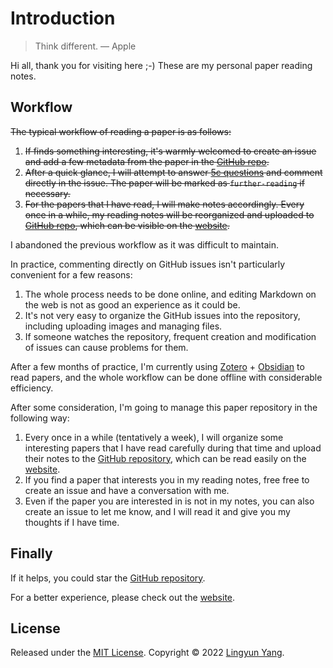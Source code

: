 # Introduction

> Think different. — Apple

Hi all, thank you for visiting here ;-) These are my personal paper reading notes.

## Workflow

~~The typical workflow of reading a paper is as follows:~~

1. ~~If finds something interesting, it's warmly welcomed to create an issue and add a few metadata from the paper in the [GitHub repo](https://github.com/mental2008/awesome-papers).~~
2. ~~After a quick glance, I will attempt to answer [5c questions](https://paper.yanglingyun.me/research-skills/how-to-read-a-paper#the-first-pass) and comment directly in the issue. The paper will be marked as `further-reading` if necessary.~~
3. ~~For the papers that I have read, I will make notes accordingly. Every once in a while, my reading notes will be reorganized and uploaded to [GitHub repo](https://github.com/mental2008/awesome-papers), which can be visible on the [website](https://paper.yanglingyun.me).~~

I abandoned the previous workflow as it was difficult to maintain.

In practice, commenting directly on GitHub issues isn't particularly convenient for a few reasons:

1. The whole process needs to be done online, and editing Markdown on the web is not as good an experience as it could be.
2. It's not very easy to organize the GitHub issues into the repository, including uploading images and managing files.
3. If someone watches the repository, frequent creation and modification of issues can cause problems for them.

After a few months of practice, I'm currently using [Zotero](https://www.zotero.org/) + [Obsidian](https://obsidian.md/) to read papers, and the whole workflow can be done offline with considerable efficiency.

After some consideration, I'm going to manage this paper repository in the following way:

1. Every once in a while (tentatively a week), I will organize some interesting papers that I have read carefully during that time and upload their notes to the [GitHub repository](https://github.com/mental2008/awesome-papers), which can be read easily on the [website](https://paper.yanglingyun.me/).
2. If you find a paper that interests you in my reading notes, free free to create an issue and have a conversation with me.
3. Even if the paper you are interested in is not in my notes, you can also create an issue to let me know, and I will read it and give you my thoughts if I have time.

## Finally

If it helps, you could star the [GitHub repository](https://github.com/mental2008/awesome-papers).

For a better experience, please check out the [website](https://paper.yanglingyun.me).

## License

Released under the [MIT License](LICENSE/). Copyright © 2022 [Lingyun Yang](https://github.com/mental2008). 
